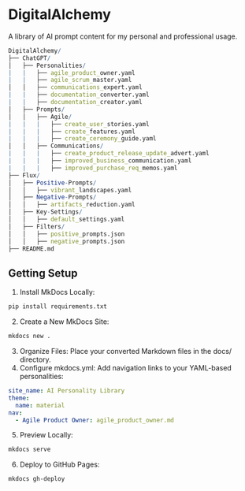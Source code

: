 # DigitalAlchemy

A library of AI prompt content for my personal and professional usage.

```mathematica
DigitalAlchemy/
├── ChatGPT/
│   ├── Personalities/
|   |   ├── agile_product_owner.yaml
|   |   ├── agile_scrum_master.yaml
│   │   ├── communications_expert.yaml
|   |   ├── documentation_converter.yaml
|   |   ├── documentation_creator.yaml
│   ├── Prompts/
│   │   ├── Agile/
|   |   |   ├── create_user_stories.yaml
|   |   |   ├── create_features.yaml
|   |   |   ├── create_ceremony_guide.yaml
│   │   ├── Communications/
|   |   |   ├── create_product_release_update_advert.yaml
|   |   |   ├── improved_business_communication.yaml
|   |   |   ├── improved_purchase_req_memos.yaml
├── Flux/
│   ├── Positive-Prompts/
│   │   ├── vibrant_landscapes.yaml
│   ├── Negative-Prompts/
│   │   ├── artifacts_reduction.yaml
│   ├── Key-Settings/
│   │   ├── default_settings.yaml
│   ├── Filters/
│   │   ├── positive_prompts.json
│   │   ├── negative_prompts.json
├── README.md
```

## Getting Setup

1. Install MkDocs Locally:
```bash
pip install requirements.txt
```
2. Create a New MkDocs Site:
```bash
mkdocs new .
```
3. Organize Files: Place your converted Markdown files in the docs/ directory.
4. Configure mkdocs.yml: Add navigation links to your YAML-based personalities:
```yaml
site_name: AI Personality Library
theme:
  name: material
nav:
  - Agile Product Owner: agile_product_owner.md
```
5. Preview Locally:
```bash
mkdocs serve
```
6. Deploy to GitHub Pages:
```bash
mkdocs gh-deploy
```
